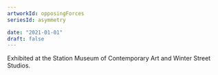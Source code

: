 ```yaml
---
artworkId: opposingForces
seriesId: asymmetry

date: "2021-01-01"
draft: false
---
```


Exhibited at the Station Museum of Contemporary Art and Winter Street Studios.